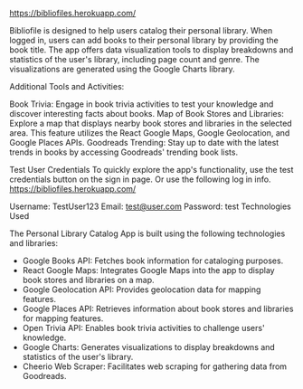 https://bibliofiles.herokuapp.com/ 

Bibliofile is designed to help users catalog their personal library. 
When logged in, users can add books to their personal library by providing the book title.
The app offers data visualization tools to display breakdowns and statistics of the user's library, including page count and genre.
The visualizations are generated using the Google Charts library.

Additional Tools and Activities:

Book Trivia: Engage in book trivia activities to test your knowledge and discover interesting facts about books.
Map of Book Stores and Libraries: Explore a map that displays nearby book stores and libraries in the selected area. 
This feature utilizes the React Google Maps, Google Geolocation, and Google Places APIs.
Goodreads Trending: Stay up to date with the latest trends in books by accessing Goodreads' trending book lists.

Test User Credentials
To quickly explore the app's functionality, use the test credentials button on the sign in page.
Or use the following log in info. https://bibliofiles.herokuapp.com/

Username: TestUser123
Email: test@user.com
Password: test
Technologies Used

The Personal Library Catalog App is built using the following technologies and libraries:

- Google Books API: Fetches book information for cataloging purposes.
- React Google Maps: Integrates Google Maps into the app to display book stores and libraries on a map.
- Google Geolocation API: Provides geolocation data for mapping features.
- Google Places API: Retrieves information about book stores and libraries for mapping features.
- Open Trivia API: Enables book trivia activities to challenge users' knowledge.
- Google Charts: Generates visualizations to display breakdowns and statistics of the user's library.
- Cheerio Web Scraper: Facilitates web scraping for gathering data from Goodreads.
